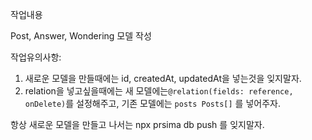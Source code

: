 
작업내용 

 
 Post, Answer, Wondering 모델 작성


작업유의사항:

1. 새로운 모델을 만들때에는 id, createdAt, updatedAt을 넣는것을 잊지말자.
2. relation을 넣고싶을때에는 새 모델에는`@relation(fields: reference, onDelete)`를 설정해주고, 기존 모델에는 `posts Posts[]` 를 넣어주자.


항상 새로운 모델을 만들고 나서는 npx prsima db push 를 잊지말자.
